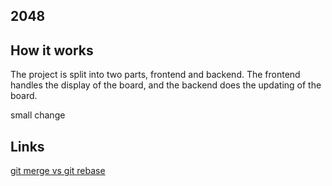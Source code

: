 ## 2048

## How it works
The project is split into two parts, frontend and backend. The frontend handles the display of the board, and the backend does the updating of the board. 

small change

## Links
[git merge vs git rebase](https://stackoverflow.com/questions/804115/when-do-you-use-git-rebase-instead-of-git-merge)
